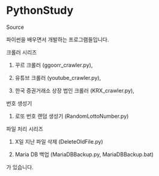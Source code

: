 # PythonStudy
Source

파이썬을 배우면서 개발하는 프로그램들입니다.

크롤러 시리즈

1. 꾸르 크롤러 (ggoorr_crawler.py), 

2. 유튜브 크롤러 (youtube_crawler.py),

3. 한국 증권거래소 상장 법인 크롤러 (KRX_crawler.py),

번호 생성기

1. 로또 번호 랜덤 생성기 (RandomLottoNumber.py)

파일 처리 시리즈

1. X일 지난 파일 삭제 (DeleteOldFile.py)

2. Maria DB 백업 (MariaDBBackup.py, MariaDBBackup.bat)

가 있습니다.
